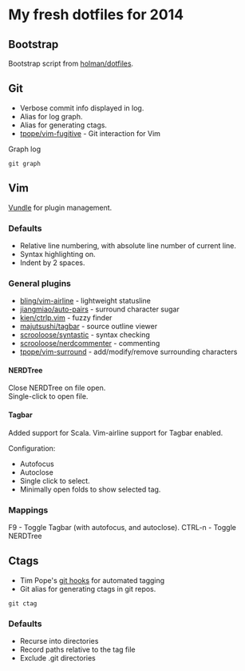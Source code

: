 # My fresh dotfiles for 2014

## Bootstrap
Bootstrap script from [holman/dotfiles](https://github.com/holman/dotfiles).

## Git
* Verbose commit info displayed in log.
* Alias for log graph.
* Alias for generating ctags.
* [tpope/vim-fugitive](https://github.com/tpope/vim-fugitive) - Git interaction for Vim

Graph log
```shell
git graph
```  

## Vim
[Vundle](https://github.com/gmarik/Vundle) for plugin management.

### Defaults
* Relative line numbering, with absolute line number of current line.  
* Syntax highlighting on.  
* Indent by 2 spaces.

### General plugins
* [bling/vim-airline](https://github.com/bling/vim-airline) - lightweight statusline
* [jiangmiao/auto-pairs](https://github.com/jiangmiao/auto-pairs) - surround character sugar
* [kien/ctrlp.vim](https://github.com/kien/ctrlp.vim) - fuzzy finder
* [majutsushi/tagbar](http://majutsushi.github.io/tagbar/) - source outline viewer
* [scrooloose/syntastic](https://github.com/scrooloose/syntastic) - syntax checking
* [scrooloose/nerdcommenter](https://github.com/scrooloose/nerdcommenter) - commenting
* [tpope/vim-surround](https://github.com/tpope/vim-surround) - add/modify/remove surrounding characters

#### NERDTree
Close NERDTree on file open.  
Single-click to open file.

#### Tagbar
Added support for Scala.
Vim-airline support for Tagbar enabled.

Configuration:
* Autofocus
* Autoclose
* Single click to select.
* Minimally open folds to show selected tag.

### Mappings
F9 - Toggle Tagbar (with autofocus, and autoclose).
CTRL-n - Toggle NERDTree

## Ctags
* Tim Pope's [git hooks](http://tbaggery.com/2011/08/08/effortless-ctags-with-git.html) for automated tagging
* Git alias for generating ctags in git repos.

```shell
git ctag
```

### Defaults
* Recurse into directories
* Record paths relative to the tag file
* Exclude .git directories

